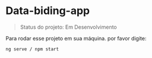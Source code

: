 <h1>Data-biding-app</h1>

> Status do projeto: Em Desenvolvimento

Para rodar esse projeto em sua máquina. por favor digite:

```
ng serve / npm start 
```
